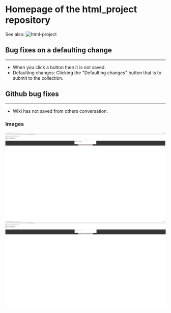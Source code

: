 # Homepage of the html_project repository
See also: ![html-project](https://github.com/zixuan75/html_project)
## Bug fixes on a defaulting change
---
 - When you click a button then it is not saved.
 - Defaulting changes: Clicking the "Defaulting changes" button that is to submit to the collection.
## Github bug fixes
---
 - Wiki has not saved from others conversation.
### Images
![Screenshot 1](post.png)
![Screenshot 2](foulder.png)
